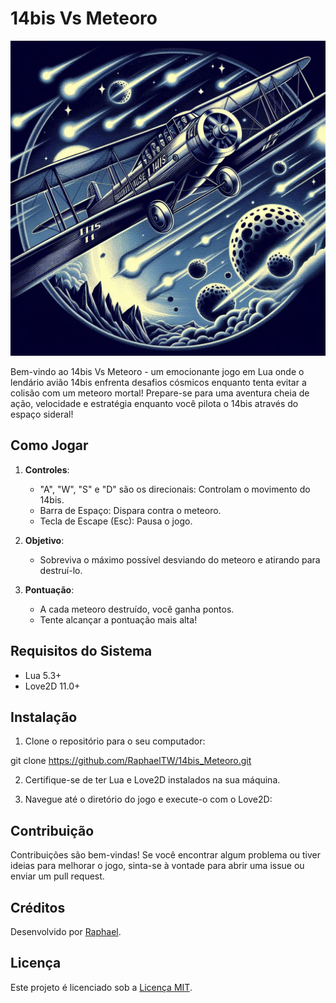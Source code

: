 # 14bis Vs Meteoro

![14bis Vs Meteoro](img/logo.jpg)

Bem-vindo ao 14bis Vs Meteoro - um emocionante jogo em Lua onde o lendário avião 14bis enfrenta desafios cósmicos enquanto tenta evitar a colisão com um meteoro mortal! Prepare-se para uma aventura cheia de ação, velocidade e estratégia enquanto você pilota o 14bis através do espaço sideral!

## Como Jogar
1. **Controles**:
   - "A", "W", "S" e "D" são os direcionais: Controlam o movimento do 14bis.
   - Barra de Espaço: Dispara contra o meteoro.
   - Tecla de Escape (Esc): Pausa o jogo.

2. **Objetivo**:
   - Sobreviva o máximo possível desviando do meteoro e atirando para destruí-lo.

3. **Pontuação**:
   - A cada meteoro destruído, você ganha pontos.
   - Tente alcançar a pontuação mais alta!

## Requisitos do Sistema
- Lua 5.3+
- Love2D 11.0+

## Instalação
1. Clone o repositório para o seu computador:

git clone https://github.com/RaphaelTW/14bis_Meteoro.git

2. Certifique-se de ter Lua e Love2D instalados na sua máquina.

3. Navegue até o diretório do jogo e execute-o com o Love2D:


## Contribuição
Contribuições são bem-vindas! Se você encontrar algum problema ou tiver ideias para melhorar o jogo, sinta-se à vontade para abrir uma issue ou enviar um pull request.

## Créditos
Desenvolvido por [Raphael](https://github.com/RaphaelTW).

## Licença
Este projeto é licenciado sob a [Licença MIT](https://github.com/RaphaelTW/14bis_Meteoro/blob/main/LICENSE).
